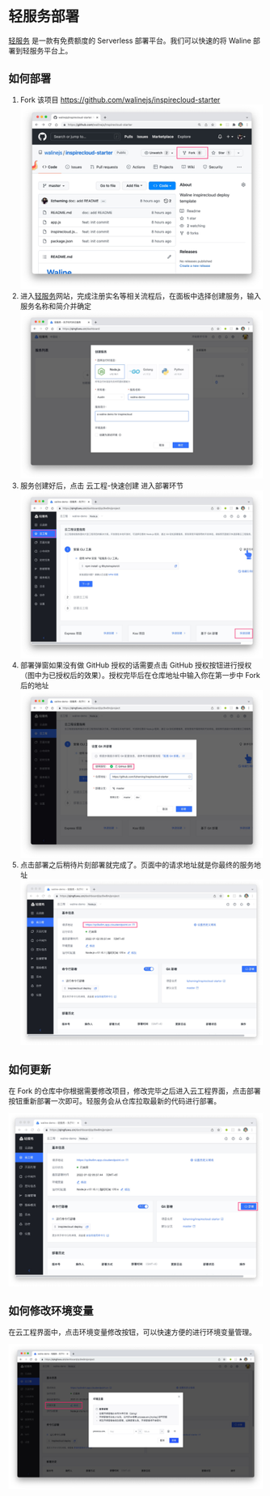 # 轻服务部署

[轻服务](https://qingfuwu.cn) 是一款有免费额度的 Serverless 部署平台。我们可以快速的将 Waline 部署到轻服务平台上。

## 如何部署

1. Fork 该项目 <https://github.com/walinejs/inspirecloud-starter>
   ![](../../assets/inspirecloud-1.jpg)
2. 进入[轻服务](https://qingfuwu.cn)网站，完成注册实名等相关流程后，在面板中选择创建服务，输入服务名称和简介并确定
   ![](../../assets/inspirecloud-2.jpg)
3. 服务创建好后，点击 <kbd>云工程</kbd>-<kbd>快速创建</kbd> 进入部署环节
   ![](../../assets/inspirecloud-3.jpg)
4. 部署弹窗如果没有做 GitHub 授权的话需要点击 GitHub 授权按钮进行授权（图中为已授权后的效果）。授权完毕后在仓库地址中输入你在第一步中 Fork 后的地址
   ![](../../assets/inspirecloud-4.jpg)
5. 点击部署之后稍待片刻部署就完成了。页面中的请求地址就是你最终的服务地址
   ![](../../assets/inspirecloud-5.jpg)

## 如何更新

在 Fork 的仓库中你根据需要修改项目，修改完毕之后进入云工程界面，点击部署按钮重新部署一次即可。轻服务会从仓库拉取最新的代码进行部署。

![](../../assets/inspirecloud-6.jpg)

## 如何修改环境变量

在云工程界面中，点击环境变量修改按钮，可以快速方便的进行环境变量管理。

![](../../assets/inspirecloud-7.jpg)
